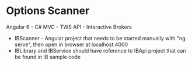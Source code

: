 # Options Scanner 
Angular 6 - C# MVC - TWS API - Interactive Brokers 

- IBScanner - Angular project that needs to be started manually with "ng serve", then open in browser at localhost:4000
- IBLibrary and IBService should have reference to IBApi project that can be found in IB sample code 
